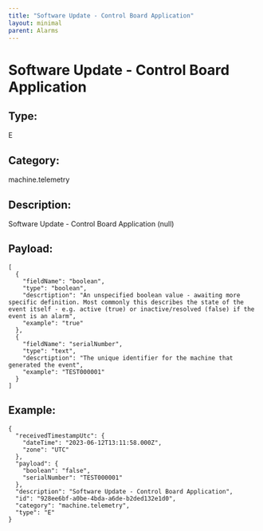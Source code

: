 ```yaml
---
title: "Software Update - Control Board Application"
layout: minimal
parent: Alarms
---
```


# Software Update - Control Board Application

## Type:

E

## Category:

machine.telemetry

## Description: 

Software Update - Control Board Application (null)

## Payload:

```
[
  {
    "fieldName": "boolean",
    "type": "boolean",
    "descrtiption": "An unspecified boolean value - awaiting more specific definition. Most commonly this describes the state of the event itself - e.g. active (true) or inactive/resolved (false) if the event is an alarm",
    "example": "true"
  },
  {
    "fieldName": "serialNumber",
    "type": "text",
    "descrtiption": "The unique identifier for the machine that generated the event",
    "example": "TEST000001"
  }
]
```

## Example:

```
{
  "receivedTimestampUtc": {
    "dateTime": "2023-06-12T13:11:58.000Z",
    "zone": "UTC"
  },
  "payload": {
    "boolean": "false",
    "serialNumber": "TEST000001"
  },
  "description": "Software Update - Control Board Application",
  "id": "928ee6bf-a0be-4bda-a6de-b2ded132e1d0",
  "category": "machine.telemetry",
  "type": "E"
}
```
